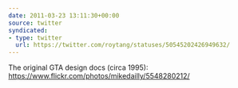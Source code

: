 ```yaml
---
date: 2011-03-23 13:11:30+00:00
source: twitter
syndicated:
- type: twitter
  url: https://twitter.com/roytang/statuses/50545202426949632/
---
```


The original GTA design docs (circa 1995): https://www.flickr.com/photos/mikedailly/5548280212/